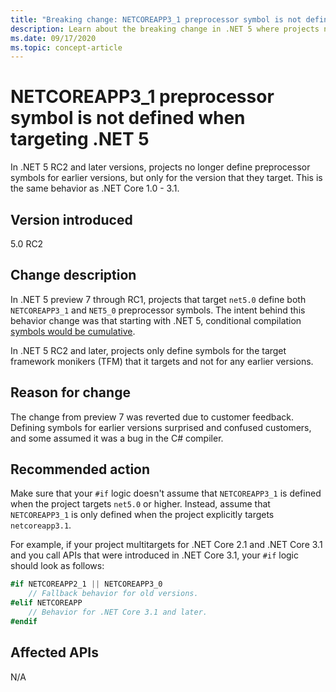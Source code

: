 ```yaml
---
title: "Breaking change: NETCOREAPP3_1 preprocessor symbol is not defined when targeting .NET 5"
description: Learn about the breaking change in .NET 5 where projects no longer define preprocessor symbols for earlier versions.
ms.date: 09/17/2020
ms.topic: concept-article
---
```

# NETCOREAPP3_1 preprocessor symbol is not defined when targeting .NET 5

In .NET 5 RC2 and later versions, projects no longer define preprocessor symbols for earlier versions, but only for the version that they target. This is the same behavior as .NET Core 1.0 - 3.1.

## Version introduced

5.0 RC2

## Change description

In .NET 5 preview 7 through RC1, projects that target `net5.0` define both `NETCOREAPP3_1` and `NET5_0` preprocessor symbols. The intent behind this behavior change was that starting with .NET 5, conditional compilation [symbols would be cumulative](https://github.com/dotnet/designs/blob/main/accepted/2020/net5/net5.md#preprocessor-symbols).

In .NET 5 RC2 and later, projects only define symbols for the target framework monikers (TFM) that it targets and not for any earlier versions.

## Reason for change

The change from preview 7 was reverted due to customer feedback. Defining symbols for earlier versions surprised and confused customers, and some assumed it was a bug in the C# compiler.

## Recommended action

Make sure that your `#if` logic doesn't assume that `NETCOREAPP3_1` is defined when the project targets `net5.0` or higher. Instead, assume that `NETCOREAPP3_1` is only defined when the project explicitly targets `netcoreapp3.1`.

For example, if your project multitargets for .NET Core 2.1 and .NET Core 3.1 and you call APIs that were introduced in .NET Core 3.1, your `#if` logic should look as follows:

```csharp
#if NETCOREAPP2_1 || NETCOREAPP3_0
    // Fallback behavior for old versions.
#elif NETCOREAPP
    // Behavior for .NET Core 3.1 and later.
#endif
```

## Affected APIs

N/A

<!--

### Affected APIs

Not detectable via API analysis.

### Category

MSBuild

-->
